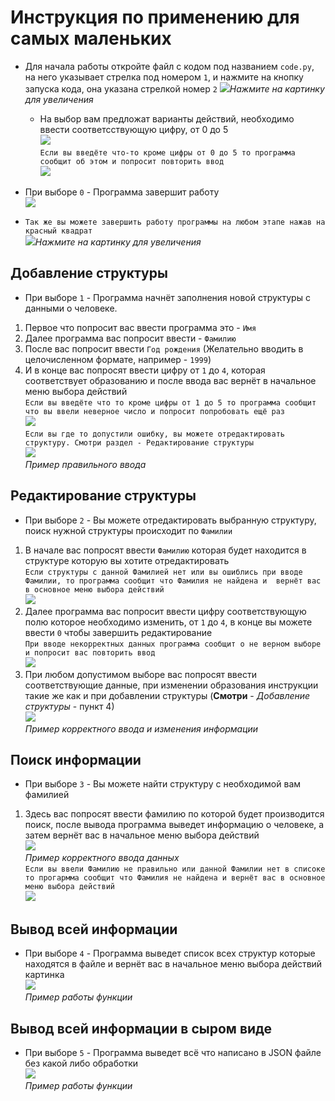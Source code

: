 # Инструкция по применению для самых маленьких
- Для начала работы откройте файл с кодом под названием `code.py`, на него указывает стрелка под номером `1`, и нажмите
на кнопку запуска кода, она указана стрелкой номер `2`
![](img/1_2_pic.png)*Нажмите на картинку для увеличения*
  - На выбор вам предложат варианты действий, необходимо ввести соответсствующую цифру, от 0 до 5   
  ![](img/hello_pic.png)  
  `Если вы введёте что-то кроме цифры от 0 до 5 то программа сообщит об этом и попросит повторить ввод`  
  ![](img/Pic_3.png)

- При выборе `0` - Программа завершит работу  
![](img/pic_4.png)
- `Так же вы можете завершить работу программы на любом этапе нажав на красный квадрат`  
![](img/pic_5.png)*Нажмите на картинку для увеличения*

## Добавление структуры
- При выборе `1` - Программа начнёт заполнения новой структуры с данными о человеке. 
1. Первое что попросит вас ввести
программа это - `Имя`
2. Далее программа вас попросит ввести - `Фамилию`
3. После вас попросит ввести `Год рождения` (Желательно вводить в целочисленном формате, например - `1999`)
4. И в конце вас попросят ввести цифру от `1` до `4`, которая соответствует образованию и после ввода вас вернёт в
начальное меню выбора действий  
`Если вы введёте что то кроме цифры от 1 до 5 то программа сообщит что вы ввели неверное число и попросит попробовать ещё раз`  
![](img/pic_6.png)  
`Если вы где то допустили ошибку, вы можете отредактировать структуру. Смотри раздел - Редактирование структуры`  
![](img/pic_7.png)  
*Пример правильного ввода*

## Редактирование структуры
- При выборе `2` - Вы можете отредактировать выбранную структуру, поиск нужной структуры происходит по `Фамилии`
1. В начале вас попросят ввести `Фамилию` которая будет находится в структуре которую вы хотите отредактировать  
`Если структуры с данной Фамилией нет или вы ошиблись при вводе Фамилии, то программа сообщит что Фамилия не найдена и 
вернёт вас в основное меню выбора действий`  
![](img/pic_8.png)
2. Далее программа вас попросит ввести цифру соответствующую полю которое необходимо изменить, от `1` до `4`, в конце вы можете
ввести `0` чтобы завершить редактирование  
`При вводе некорректных данных программа сообщит о не верном выборе и попросит вас повторить ввод`  
![](img/pic_9.png)
3. При любом допустимом выборе вас попросят ввести соответствующие данные, при изменении образования инструкции такие же
как и при добавлении структуры (**Смотри** - *Добавление структуры* - пункт 4)  
![](img/pic_10.png)  
*Пример корректного ввода и изменения информации*

## Поиск информации
- При выборе `3` - Вы можете найти структуру с необходимой вам фамилией
1. Здесь вас попросят ввести фамилию по которой будет производится поиск, после вывода программа выведет информацию 
о человеке, а затем вернёт вас в начальное меню выбора действий   
![](img/pic_12.png)  
*Пример корректного ввода данных*  
`Если вы ввели Фамилию не правильно или данной Фамилии нет в списоке то прогармма сообщит что Фамилия не найдена и вернёт
вас в основное меню выбора действий`   
![](img/pic_11.png)

## Вывод всей информации
- При выборе `4` - Программа выведет список всех структур которые находятся в файле и вернёт вас в начальное меню выбора действий 
картинка  
![](img/pic_13.png)  
*Пример работы функции*

## Вывод всей информации в сыром виде
- При выборе `5` - Программа выведет всё что написано в JSON файле без какой либо обработки  
![](img/pic_14.png)  
*Пример работы функции*
